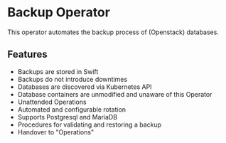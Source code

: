 # Backup Operator

This operator automates the backup process of (Openstack) databases.

## Features

 * Backups are stored in Swift
 * Backups do not introduce downtimes
 * Databases are discovered via Kubernetes API
 * Database containers are unmodified and unaware of this Operator
 * Unattended Operations
 * Automated and configurable rotation
 * Supports Postgresql and MariaDB
 * Procedures for validating and restoring a backup 
 * Handover to "Operations"
